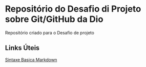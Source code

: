 # Repositório do  Desafio di  Projeto  sobre Git/GitHub da Dio
Repositório criado para o Desafio de projeto

## Links Úteis
[Sintaxe Basica Markdown](https://www.markdownguide.org/basic-syntax/)
